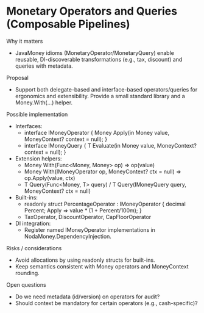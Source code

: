 # Monetary Operators and Queries (Composable Pipelines)

Why it matters
- JavaMoney idioms (MonetaryOperator/MonetaryQuery) enable reusable, DI-discoverable transformations (e.g., tax, discount) and queries with metadata.

Proposal
- Support both delegate-based and interface-based operators/queries for ergonomics and extensibility. Provide a small standard library and a Money.With(...) helper.

Possible implementation
- Interfaces:
  - interface IMoneyOperator { Money Apply(in Money value, MoneyContext? context = null); }
  - interface IMoneyQuery<T> { T Evaluate(in Money value, MoneyContext? context = null); }
- Extension helpers:
  - Money With(Func<Money, Money> op) => op(value)
  - Money With(IMoneyOperator op, MoneyContext? ctx = null) => op.Apply(value, ctx)
  - T Query<T>(Func<Money, T> query) / T Query<T>(IMoneyQuery<T> query, MoneyContext? ctx = null)
- Built-ins:
  - readonly struct PercentageOperator : IMoneyOperator { decimal Percent; Apply => value * (1 + Percent/100m); }
  - TaxOperator, DiscountOperator, CapFloorOperator
- DI integration:
  - Register named IMoneyOperator implementations in NodaMoney.DependencyInjection.

Risks / considerations
- Avoid allocations by using readonly structs for built-ins.
- Keep semantics consistent with Money operators and MoneyContext rounding.

Open questions
- Do we need metadata (id/version) on operators for audit?
- Should context be mandatory for certain operators (e.g., cash-specific)?
